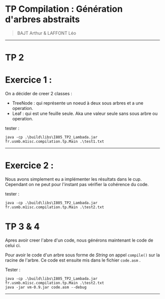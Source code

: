 # TP Compilation : Génération d'arbres abstraits
> BAJT Arthur & LAFFONT Léo

---

# TP 2

# Exercice 1 :
On a décider de creer 2 classes :
- TreeNode : qui représente un noeud à deux sous arbres et a une operation.
- Leaf : qui est une feuille seule. Aka une valeur seule sans sous arbre ou operation.

tester :
```shell
java -cp .\build\libs\I805_TP2_Lambada.jar fr.usmb.m1isc.compilation.tp.Main .\test1.txt
```

---
# Exercice 2 :

Nous avons simplement eu a implémenter les résultats dans le cup. 
Cependant on ne peut pour l'instant pas vérifier la cohérence du code.

tester :
```shell
java -cp .\build\libs\I805_TP2_Lambada.jar fr.usmb.m1isc.compilation.tp.Main .\test2.txt
```


# TP 3 & 4

Apres avoir creer l'abre d'un code, nous générons maintenant le code 
de celui ci.

Pour avoir le code d'un arbre sous forme de *String* on appel `compile()` 
sur la racine de l'arbre. 
Ce code est ensuite mis dans le fichier `code.asm` .


Tester :
````shell
java -cp .\build\libs\I805_TP2_Lambada.jar fr.usmb.m1isc.compilation.tp.Main .\test2.txt
java -jar vm-0.9.jar code.asm --debug
````
---